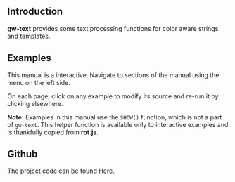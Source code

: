 ## Introduction

**gw-text** provides some text processing functions for color aware strings and templates.

## Examples

This manual is a interactive.  Navigate to sections of the manual using the menu on the left side. 

On each page, click on any example to modify its source and re-run it by clicking elsewhere. 

**Note:** Examples in this manual use the `SHOW()` function, which is not a part of `gw-text`. This helper function is available only to interactive examples and is thankfully copied from **rot.js**.

## Github

The project code can be found [Here](https://github.com/funnisimo/gw-text).
